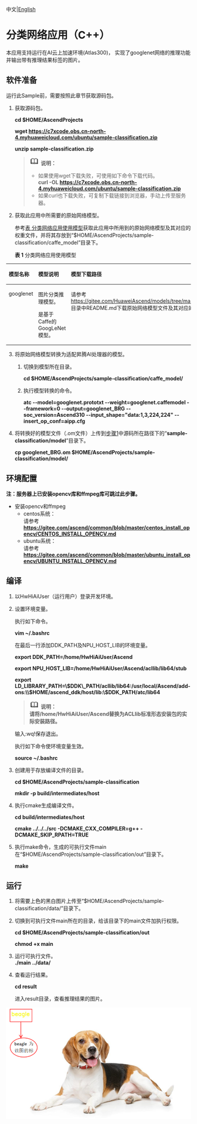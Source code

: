 中文|[English](Readme_EN.md)

#  分类网络应用（C++）<a name="ZH-CN_TOPIC_0219122211"></a>

本应用支持运行在AI云上加速环境(Atlas300)， 实现了googlenet网络的推理功能并输出带有推理结果标签的图片。 


## 软件准备<a name="zh-cn_topic_0219108795_section181111827718"></a>

运行此Sample前，需要按照此章节获取源码包。

1.  <a name="zh-cn_topic_0228757084_section8534138124114"></a>获取源码包。

    **cd $HOME/AscendProjects**  

    **wget https://c7xcode.obs.cn-north-4.myhuaweicloud.com/ubuntu/sample-classification.zip**   

    **unzip sample-classification.zip**  
    
    >![](public_sys-resources/icon-note.gif) **说明：**   
    >- 如果使用wget下载失败，可使用如下命令下载代码。  
    **curl -OL https://c7xcode.obs.cn-north-4.myhuaweicloud.com/ubuntu/sample-classification.zip** 
    >- 如果curl也下载失败，可复制下载链接到浏览器，手动上传至服务器。
    
2.  <a name="zh-cn_topic_0219108795_li2074865610364"></a>获取此应用中所需要的原始网络模型。

    参考[表 分类网络应用使用模型](#zh-cn_topic_0219108795_table19942111763710)获取此应用中所用到的原始网络模型及其对应的权重文件，并将其存放到“$HOME/AscendProjects/sample-classification/caffe_model”目录下。

    **表 1**  分类网络应用使用模型

<a name="zh-cn_topic_0219108795_table19942111763710"></a>
<table><thead align="left"><tr id="zh-cn_topic_0219108795_row611318123710"><th class="cellrowborder" valign="top" width="11.959999999999999%" id="mcps1.2.4.1.1"><p id="zh-cn_topic_0219108795_p81141820376"><a name="zh-cn_topic_0219108795_p81141820376"></a><a name="zh-cn_topic_0219108795_p81141820376"></a>模型名称</p>
</th>
<th class="cellrowborder" valign="top" width="8.07%" id="mcps1.2.4.1.2"><p id="zh-cn_topic_0219108795_p13181823711"><a name="zh-cn_topic_0219108795_p13181823711"></a><a name="zh-cn_topic_0219108795_p13181823711"></a>模型说明</p>
</th>
<th class="cellrowborder" valign="top" width="79.97%" id="mcps1.2.4.1.3"><p id="zh-cn_topic_0219108795_p1717182378"><a name="zh-cn_topic_0219108795_p1717182378"></a><a name="zh-cn_topic_0219108795_p1717182378"></a>模型下载路径</p>
</th>
</tr>
</thead>
<tbody><tr id="zh-cn_topic_0219108795_row1119187377"><td class="cellrowborder" valign="top" width="11.959999999999999%" headers="mcps1.2.4.1.1 "><p id="zh-cn_topic_0219108795_p4745165253920"><a name="zh-cn_topic_0219108795_p4745165253920"></a><a name="zh-cn_topic_0219108795_p4745165253920"></a>googlenet</p>
</td>
<td class="cellrowborder" valign="top" width="8.07%" headers="mcps1.2.4.1.2 "><p id="zh-cn_topic_0219108795_p1874515218391"><a name="zh-cn_topic_0219108795_p1874515218391"></a><a name="zh-cn_topic_0219108795_p1874515218391"></a>图片分类推理模型。

是基于Caffe的GoogLeNet模型。</p>
</td>
<td class="cellrowborder" valign="top" width="79.97%" headers="mcps1.2.4.1.3 "><p id="zh-cn_topic_0219108795_p611318163718"><a name="zh-cn_topic_0219108795_p611318163718"></a><a name="zh-cn_topic_0219108795_p611318163718"></a>请参考<a href="https://gitee.com/HuaweiAscend/models/tree/master/computer_vision/classification/googlenet" target="_blank" rel="noopener noreferrer">https://gitee.com/HuaweiAscend/models/tree/master/computer_vision/classification/googlenet</a>目录中README.md下载原始网络模型文件及其对应的权重文件。</p>
</td>
</tr>
</tbody>
</table>



3.  将原始网络模型转换为适配昇腾AI处理器的模型。  

    1.  切换到模型所在目录。  
        
         **cd $HOME/AscendProjects/sample-classification/caffe_model/** 

    2.  执行模型转换的命令。  
        
         **atc --model=googlenet.prototxt --weight=googlenet.caffemodel --framework=0 --output=googlenet_BRG --soc_version=Ascend310 --input_shape="data:1,3,224,224" --insert_op_conf=aipp.cfg** 
    
4.  将转换好的模型文件（.om文件）上传到[步骤1](#zh-cn_topic_0219108795_li953280133816)中源码所在路径下的“**sample-classification/model**”目录下。
    
     **cp googlenet_BRG.om $HOME/AscendProjects/sample-classification/model/**  



## 环境配置   

**注：服务器上已安装opencv库和ffmpeg库可跳过此步骤。**  
    

- 安装opencv和ffmpeg  
    - centos系统：  
    请参考 **https://gitee.com/ascend/common/blob/master/centos_install_opencv/CENTOS_INSTALL_OPENCV.md**  
    - ubuntu系统：  
    请参考 **https://gitee.com/ascend/common/blob/master/ubuntu_install_opencv/UBUNTU_INSTALL_OPENCV.md**

## 编译<a name="zh-cn_topic_0219108795_section3723145213347"></a>

1.  以HwHiAiUser（运行用户）登录开发环境。

2.  设置环境变量。 
   
    执行如下命令。 

     **vim ~/.bashrc** 

    在最后一行添加DDK_PATH及NPU_HOST_LIB的环境变量。

     **export DDK\_PATH=/home/HwHiAiUser/Ascend** 

     **export NPU\_HOST\_LIB=/home/HwHiAiUser/Ascend/acllib/lib64/stub**  

     **export LD\_LIBRARY_PATH=\\$DDK\_PATH/acllib/lib64:/usr/local/Ascend/add-ons:\\$HOME/ascend_ddk/host/lib:\\$DDK_PATH/atc/lib64** 

     >![](public_sys-resources/icon-note.gif) **说明：**   
            **请将/home/HwHiAiUser/Ascend替换为ACLlib标准形态安装包的实际安装路径。** 
    

    输入:wq!保存退出。

    执行如下命令使环境变量生效。

     **source ~/.bashrc**   

3.  创建用于存放编译文件的目录。  


    **cd $HOME/AscendProjects/sample-classification**  
    
    **mkdir -p build/intermediates/host**  

4.  执行cmake生成编译文件。

     **cd build/intermediates/host**   

    **cmake ../../../src -DCMAKE_CXX_COMPILER=g++ -DCMAKE_SKIP_RPATH=TRUE**  

5.  执行make命令，生成的可执行文件main在“$HOME/AscendProjects/sample-classification/out”目录下。 

    **make**
## 运行<a name="zh-cn_topic_0219108795_section1620073406"></a>


1.  将需要上色的黑白图片上传至“$HOME/AscendProjects/sample-classification/data/”目录下。  

2.  切换到可执行文件main所在的目录，给该目录下的main文件加执行权限。  
   
    **cd $HOME/AscendProjects/sample-classification/out**  
    
    **chmod +x main**   

3.  运行可执行文件。  
    **./main \.\./data/**

4.  查看运行结果。 

    **cd result**  

    进入result目录，查看推理结果的图片。


![结果1](figures/dog.png)

